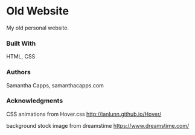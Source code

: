 # Old Website

My old personal website.

<h3>Built With</h3>

HTML, CSS

<h3>Authors</h3>

Samantha Capps, samanthacapps.com

<h3>Acknowledgments</h3>

CSS animations from Hover.css http://ianlunn.github.io/Hover/

background stock image from dreamstime https://www.dreamstime.com/